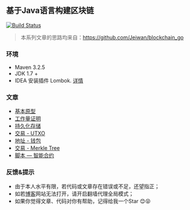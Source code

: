 ## 基于Java语言构建区块链
[![Build Status](https://travis-ci.org/wangweiX/blockchain-java.svg?branch=master)](https://travis-ci.org/wangweiX/blockchain-java)

> 本系列文章的思路均来自：https://github.com/Jeiwan/blockchain_go

### 环境

- Maven 3.2.5
- JDK 1.7 +
- IDEA 安装插件 Lombok. [详情](https://wangwei.one/posts/917fb1e0.html)


### 文章

- [基本原型](https://wangwei.one/posts/df195d9.html)
- [工作量证明](https://wangwei.one/posts/7890ab7e.html)
- [持久化存储](https://wangwei.one/posts/35c768a3.html)
- [交易 - UTXO](https://wangwei.one/posts/9cf9e42a.html)
- [地址 - 钱包](https://wangwei.one/posts/f9088e0f.html)
- [交易 - Merkle Tree](https://wangwei.one/posts/630e7ae5.html)
- [脚本 — 智能合约](https://wangwei.one/posts/643232a4.html)


### 反馈&提示

- 由于本人水平有限，若代码或文章存在错误或不足，还望指正；
- 如若[博客](https://wangwei.one/)网站无法打开，请开启翻墙代理全局模式；
- 如果你觉得文章、代码对你有帮助，记得给我一个Star :blush::stuck_out_tongue_closed_eyes: